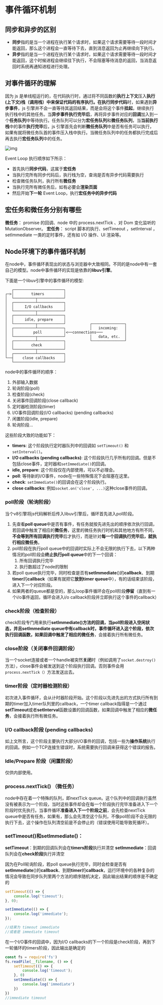 # 事件循环机制

## 同步和异步的区别

- **同步**指的是当一个进程在执行某个请求时，如果这个请求需要等待一段时间才能返回，那么这个进程会一直等待下去，直到消息返回为止再继续向下执行。
- **异步**指的是当一个进程在执行某个请求时，如果这个请求需要等待一段时间才能返回，这个时候进程会继续往下执行，不会阻塞等待消息的返回，当消息返回时系统再通知进程进行处理。



## 对事件循环的理解

因为 js 是单线程运行的，在代码执行时，通过将不同函数的**执行上下文**压入**执行(上下文)栈（调用栈）**中来保证代码的有序执行。在**执行同步代码**时，如果遇到**异步事件**，js 引擎并不会一直等待其返回结果，而是会将这个事件**挂起**，继续执行执行栈中的其他任务。当**异步事件执行完毕后**，再将异步事件对应的**回调**加入到一个**任务队列**中等待执行。任务队列可以分为**宏任务队列**和**微任务队列**，当**当前执行栈**中的事件**执行完毕**后，js 引擎首先会判断**微任务队列**中是否有任务可以执行，如果有就将微任务队首的事件压入栈中执行。当微任务队列中的任务都执行完成后再去执行**宏任务队列**中的任务。

![img](https://p3-juejin.byteimg.com/tos-cn-i-k3u1fbpfcp/426a3bf11f404821abb636690119621b~tplv-k3u1fbpfcp-zoom-in-crop-mark:1304:0:0:0.awebp)

Event Loop 执行顺序如下所示：

- 首先执行**同步代码**，这属于**宏任务**
- 当执行完所有同步代码后，执行栈为空，查询是否有异步代码需要执行
- 检查微任务队列，执行所有**微任务**
- 当执行完所有微任务后，如有必要会**渲染页面**
- 然后开始**下一轮** Event Loop，执行**宏任务中的异步代码**



## 宏任务和微任务分别有哪些

**微任务**： promise 的回调、node 中的 process.nextTick 、对 Dom 变化监听的 MutationObserver。
**宏任务**： script 脚本的执行、setTimeout ，setInterval ，setImmediate 一类的定时事件，还有如 I/O 操作、UI 渲染等。



## Node环境下的事件循环机制

在node中，事件循环表现出的状态与浏览器中大致相同。不同的是node中有一套自己的模型。node中事件循环的实现是依靠的**libuv引擎**。

下面是一个libuv引擎中的事件循环的模型:

```text
   ┌───────────────────────┐
┌─>│        timers         │
│  └──────────┬────────────┘
│  ┌──────────┴────────────┐
│  │     I/O callbacks     │
│  └──────────┬────────────┘
│  ┌──────────┴────────────┐
│  │     idle, prepare     │
│  └──────────┬────────────┘           ┌───────────────┐
│  ┌──────────┴────────────┐           │   incoming:   │
│  │         poll          │<──connections───          │
│  └──────────┬────────────┘           │   data, etc.  │
│  ┌──────────┴────────────┐           └───────────────┘
│  │        check          │
│  └──────────┬────────────┘
│  ┌──────────┴────────────┐
└──┤    close callbacks    │
   └───────────────────────┘
```

node中的事件循环的顺序：

1. 外部输入数据
2. 轮询阶段(poll)
3. 检查阶段(check)
4. 关闭事件回调阶段(close callback)
5. 定时器检测阶段(timer)
6. I/O事件回调阶段(I/O callbacks) (pending callbacks)
7. 闲置阶段(idle, prepare)
8. 轮询阶段...

这些阶段大致的功能如下：

- **timers**: 这个阶段执行定时器队列中的回调如 `setTimeout()` 和 `setInterval()`。
- **I/O callbacks (pending callbacks)**: 这个阶段执行几乎所有的回调。但是不包括close事件，定时器和`setImmediate()`的回调。
- **idle, prepare**: 这个阶段仅在内部使用，可以不必理会。
- **poll**: 等待新的I/O事件，node在一些特殊情况下会阻塞在这里。
- **check**: `setImmediate()`的回调会在这个阶段执行。
- **close callbacks**: 例如`socket.on('close', ...)`这种close事件的回调。



### poll阶段（轮询阶段）

当个v8引擎将js代码解析后传入libuv引擎后，循环首先进入poll阶段。
1. 先查看**poll queue**中是否有事件，有任务就按先进先出的顺序依次执行回调，若回调中触发了相应的**微任务**，这里的微任务执行时机和其他地方有所不同，**不会等到所有回调执行完毕**后才执行，而是针对**每一个回调执行完毕后，就执行相应微任务**。
2. poll阶段在执行poll queue中的回调时实际上不会无限的执行下去，以下两种情况的poll阶段会**终止执行poll queue**中的下一个回调：
   1. 所有回调执行完毕
   2. 执行数超过了node的限制
2. 若poll queue执行完毕，同时检查是否有**setImmediate**()的**callback**、到期**timer**的**callback**（如果有就把它**放到timer queue**中），有的话结束该阶段，进入下一个对应阶段。
2. 如果两者的queue都是空的，那么loop事件循环会在poll阶段**停留**（直到有一个i/o事件返回，循环会进入i/o callback阶段并立即执行这个事件的callback）

### check阶段（检查阶段）

check阶段专门用来执行**setImmediate()**方法的回调，当poll阶段进入空闲状态，并且setImmediate queue中有callback时，事件循环进入这个阶段，依次执行回调函数，如果回调中触发了相应的**微任务**，会接着执行所有微任务。

### close阶段（关闭事件回调阶段）

当一个socket连接或者一个handle被突然**关闭**时（例如调用了`socket.destroy()`方法），close事件会被发送到这个阶段执行回调。否则事件会用`process.nextTick（）`方法发送出去。

### timer阶段（定时器检测阶段）

初次进入事件循环，会从计时器阶段开始。这个阶段以先进先出的方式执行所有到期的timer加入timer队列里的callback，一个timer callback指得是一个通过**setTimeout**或者**setInterval**函数设置的回调函数，如果回调中触发了相应的**微任务**，会接着执行所有微任务。

### I/O callback阶段 (pending callbacks)

如上文所言，这个阶段主要执行大部分I/O事件的回调，包括一些为**操作系统**执行的回调。例如一个TCP连接生错误时，系统需要执行回调来获得这个错误的报告。

### Idle/Prepare 阶段（闲置阶段）

仅供内部使用。



### process.nextTick() （微任务）

node中存在着一个特殊的队列，即nextTick queue。这个队列中的回调执行虽然没有被表示为一个阶段，当时这些事件却会在每一个阶段执行完毕准备进入下一个阶段时优先执行。当事件循环**准备进入下一个阶段之前**，会先检查nextTick queue中是否有任务，如果有，那么会先清空这个队列，不像poll阶段不会无限的执行下去，这个操作在队列清空前是不会停止的（错误使用可能导致死循环）。



### setTimeout()和setImmediate()：

**setTimeout**：到期的回调队列会在**timers阶段**执行并清空
**setImmediate**：回调队列会在**check阶段**执行并清空

因为在Poll轮询阶段，若poll queue执行完毕，同时会检查是否有**setImmediate**()的**callback**、到期**timer**的**callback**，运行环境中的各种复杂的情况会导致在同步队列里两个方法的顺序随机决定，因此输出结果的顺序是不确定的

```js
setTimeout(() => {
    console.log('timeout');
}, 0);

setImmediate(() => {
    console.log('immediate');
});

//结果为 timeout immediate
//或者是 immediate timeout
```

在一个I/O事件的回调中，因为I/O callbacks的下一个阶段是check阶段，再到下一轮循环的timers阶段，因此输出是确定的

```js
const fs = require('fs')
fs.readFile(__filename, () => {
    setTimeout(() => {
        console.log('timeout');
    }, 0)
    setImmediate(() => {
        console.log('immediate')
    })
})
//immediate timeout
```



